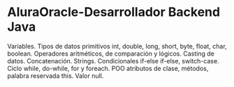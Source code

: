 # AluraOracle-Desarrollador Backend Java
Variables. Tipos de datos primitivos int, double, long, short, byte, float, char, boolean. Operadores aritméticos, de comparación y lógicos.  Casting de datos. Concatenación. Strings. Condicionales if-else if-else, switch-case. Ciclo while, do-while, for y foreach. POO atributos de clase, métodos, palabra reservada this. Valor null.
